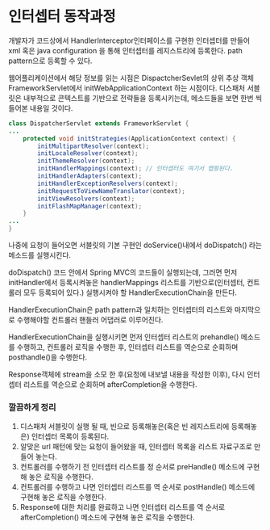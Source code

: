 # 인터셉터 동작과정
개발자가 코드상에서 HandlerInterceptor인터페이스를 구현한 인터셉터를 만들어 xml 혹은 java configuration 을 통해 인터셉터를 레지스트리에 등록한다. path pattern으로 등록할 수 있다.

웹어플리케이션에서 해당 정보를 읽는 시점은 DispactcherSevlet의 상위 추상 객체 FrameworkServlet에서 initWebApplicationContext 하는 시점이다. 디스패처 서블릿은 내부적으로 콘텍스트를 기반으로 전략들을 등록시키는데,
메소드들을 보면 한번 씩 들어본 내용일 것이다.

```java
class DispatcherServlet extends FrameworkServlet {
...
	protected void initStrategies(ApplicationContext context) {
		initMultipartResolver(context);
		initLocaleResolver(context);
		initThemeResolver(context);
		initHandlerMappings(context); // 인터셉터도 여기서 맵핑된다.
		initHandlerAdapters(context);
		initHandlerExceptionResolvers(context);
		initRequestToViewNameTranslator(context);
		initViewResolvers(context);
		initFlashMapManager(context);
	}
...
}  
```

나중에 요청이 들어오면 서블릿의 기본 구현인 doService()내에서 doDispatch() 라는 메소드를 실행시킨다.

doDispatch() 코드 안에서 Spring MVC의 코드들이 실행되는데,
그러면 먼저 initHandler에서 등록시켜놓은 handlerMappings 리스트를 기반으로(인터셉터, 컨트롤러 모두 등록되어 있다.) 실행시켜야 할 HandlerExecutionChain을 만든다.

HandlerExecutionChain은 path pattern과 일치하는 인터셉터의 리스트와 마지막으로 수행해야할 컨트롤러 핸들러 어댑러로 이루어진다.

HandlerExecutionChain을 실행시키면 먼저 인터셉터 리스트의 prehandle() 메소드를 수행하고, 컨트롤러 로직을 수행한 후, 인터셉터 리스트를 역순으로 순회하며 posthandle()을 수행한다.

Response객체에 stream을 소모 한 후(요청에 내보낼 내용을 작성한 이후), 다시 인터셉터 리스트를 역순으로 순회하며 afterCompletion을 수행한다.

### 깔끔하게 정리 

1. 디스패처 서블릿이 실행 될 때, 빈으로 등록해놓은(혹은 빈 레지스트리에 등록해놓은) 인터셉터 목록이 등록된다.
2. 알맞은 url 패턴에 맞는 요청이 들어왔을 때, 인터셉터 목록을 리스트 자료구조로 만들어 놓는다.
3. 컨트롤러를 수행하기 전 인터셉터 리스트를 정 순서로 preHandle() 메소드에 구현해 놓은 로직을 수행한다.
4. 컨트롤러를 수행하고 나면 인터셉터 리스트를 역 순서로 postHandle() 메소드에 구현해 놓은 로직을 수행한다.
5. Response에 대한 처리를 완료하고 나면 인터셉터 리스트를 역 순서로 afterCompletion() 메소드에 구현해 놓은 로직을 수행한다. 

